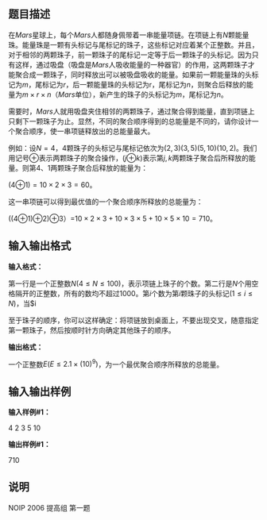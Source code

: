 题目描述
----

在$Mars$星球上，每个$Mars$人都随身佩带着一串能量项链。在项链上有$N$颗能量珠。能量珠是一颗有头标记与尾标记的珠子，这些标记对应着某个正整数。并且，对于相邻的两颗珠子，前一颗珠子的尾标记一定等于后一颗珠子的头标记。因为只有这样，通过吸盘（吸盘是$Mars$人吸收能量的一种器官）的作用，这两颗珠子才能聚合成一颗珠子，同时释放出可以被吸盘吸收的能量。如果前一颗能量珠的头标记为$m$，尾标记为$r$，后一颗能量珠的头标记为r，尾标记为$n$，则聚合后释放的能量为$m \times r \times n$（$Mars$单位），新产生的珠子的头标记为$m$，尾标记为$n$。

需要时，$Mars$人就用吸盘夹住相邻的两颗珠子，通过聚合得到能量，直到项链上只剩下一颗珠子为止。显然，不同的聚合顺序得到的总能量是不同的，请你设计一个聚合顺序，使一串项链释放出的总能量最大。

例如：设$N=4$，$4$颗珠子的头标记与尾标记依次为$(2,3) (3,5) (5,10) (10,2)$。我们用记号⊕表示两颗珠子的聚合操作，($j$⊕$k$)表示第$j,k$两颗珠子聚合后所释放的能量。则第$4$、$1$两颗珠子聚合后释放的能量为：

($4$⊕$1$)$=10 \times 2 \times 3=60$。

这一串项链可以得到最优值的一个聚合顺序所释放的总能量为：

(($4$⊕$1$)⊕$2$)⊕$3$）=$10 \times 2 \times 3+10 \times 3 \times 5+10 \times 5 \times 10=710$。

输入输出格式
------

**输入格式：**  

第一行是一个正整数$N(4≤N≤100)$，表示项链上珠子的个数。第二行是$N$个用空格隔开的正整数，所有的数均不超过$1000$。第$i$个数为第$i$颗珠子的头标记$(1≤i≤N)$，当$i

至于珠子的顺序，你可以这样确定：将项链放到桌面上，不要出现交叉，随意指定第一颗珠子，然后按顺时针方向确定其他珠子的顺序。

**输出格式：**  

一个正整数$E(E≤2.1 \times (10)^9)$，为一个最优聚合顺序所释放的总能量。

输入输出样例
------

**输入样例#1：** 

4
2 3 5 10

**输出样例#1：** 

710

说明
--

NOIP 2006 提高组 第一题